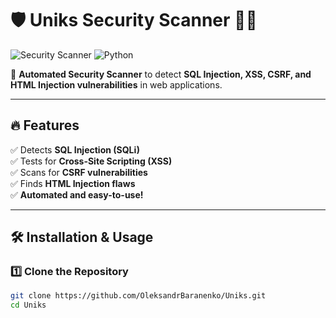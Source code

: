 # 🛡️ Uniks Security Scanner 🕵️‍♂️

![Security Scanner](https://img.shields.io/badge/Security-Scanner-blue?style=for-the-badge)
![Python](https://img.shields.io/badge/Made%20with-Python-ff69b4?style=for-the-badge)

🚀 **Automated Security Scanner** to detect **SQL Injection, XSS, CSRF, and HTML Injection vulnerabilities** in web applications.

---

## 🔥 Features
✅ Detects **SQL Injection (SQLi)**  
✅ Tests for **Cross-Site Scripting (XSS)**  
✅ Scans for **CSRF vulnerabilities**  
✅ Finds **HTML Injection flaws**  
✅ **Automated and easy-to-use!**

---

## 🛠️ Installation & Usage

### **1️⃣ Clone the Repository**
```bash
git clone https://github.com/OleksandrBaranenko/Uniks.git
cd Uniks
